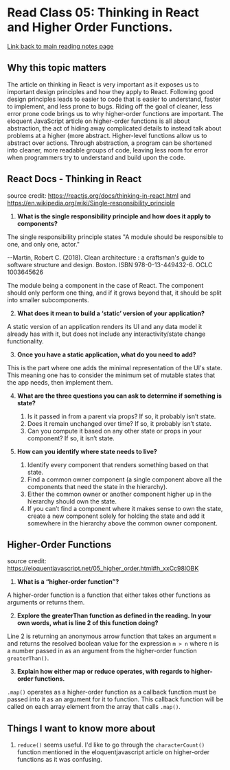 # Read Class 05: Thinking in React and Higher Order Functions.
  [Link back to main reading notes page](https://julian-gallegos.github.io/reading-notes/)


## Why this topic matters

The article on thinking in React is very important as it exposes us to important design principles and how they apply to React. Following good design principles leads to easier to code that is easier to understand, faster to implement, and less prone to bugs.
Riding off the goal of cleaner, less error prone code brings us to why higher-order functions are important. The eloquent JavaScript article on higher-order functions is all about abstraction, the act of hiding away complicated details to instead talk about problems at a higher (more abstract. Higher-level functions allow us to abstract over actions.
Through abstraction, a program can be shortened into cleaner, more readable groups of code, leaving less room for error when programmers try to understand and build upon the code.


## React Docs - Thinking in React

source credit: https://reactjs.org/docs/thinking-in-react.html and https://en.wikipedia.org/wiki/Single-responsibility_principle
   
   
   1. **What is the single responsibility principle and how does it apply to components?**

The single responsibility principle states "A module should be responsible to one, and only one, actor." 

--Martin, Robert C. (2018). Clean architecture : a craftsman's guide to software structure and design. Boston. ISBN 978-0-13-449432-6. OCLC 1003645626

The module being a component in the case of React. The component should only perform one thing, and if it grows beyond that, it should be split into smaller subcomponents.

   
   2. **What does it mean to build a ‘static’ version of your application?**

A static version of an application renders its UI and any data model it already has with it, but does not include any interactivity/state change functionality.


   3. **Once you have a static application, what do you need to add?**

This is the part where one adds the minimal representation of the UI's state. This meaning one has to consider the minimum set of mutable states that the app needs, then implement them.


   4. **What are the three questions you can ask to determine if something is state?**
     
      1. Is it passed in from a parent via props? If so, it probably isn’t state.
      2. Does it remain unchanged over time? If so, it probably isn’t state.
      3. Can you compute it based on any other state or props in your component? If so, it isn’t state. 


   5. **How can you identify where state needs to live?**

      1. Identify every component that renders something based on that state.
      2. Find a common owner component (a single component above all the components that need the state in the hierarchy).
      3. Either the common owner or another component higher up in the hierarchy should own the state.
      4. If you can’t find a component where it makes sense to own the state, create a new component solely for holding the state and add it somewhere in the hierarchy above the common owner component.


## Higher-Order Functions

source credit: https://eloquentjavascript.net/05_higher_order.html#h_xxCc98lOBK
   1. **What is a “higher-order function”?**

A higher-order function is a function that either takes other functions as arguments or returns them.


   2. **Explore the greaterThan function as defined in the reading. In your own words, what is line 2 of this function doing?**

Line 2 is returning an anonymous arrow function that takes an argument `m` and returns the resolved boolean value for the expression `m > n` where n is a number passed in as an argument from the higher-order function `greaterThan()`.


   3. **Explain how either map or reduce operates, with regards to higher-order functions.**

`.map()` operates as a higher-order function as a callback function must be passed into it as an argument for it to function. This callback function will be called on each array element from the array that calls `.map()`.


## Things I want to know more about
   1. `reduce()` seems useful. I'd like to go through the `characterCount()` function mentioned in the eloquentjavascript article on higher-order functions as it was confusing.

